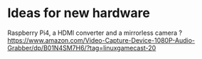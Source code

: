# Ideas for new hardware


Raspberry Pi4, a HDMI converter and a mirrorless camera ?
https://www.amazon.com/Video-Capture-Device-1080P-Audio-Grabber/dp/B01N4SM7H6/?tag=linuxgamecast-20


